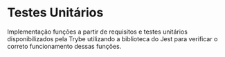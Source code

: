 # Testes Unitários
Implementação funções a partir de requisitos e testes unitários disponibilizados pela Trybe utilizando a biblioteca do Jest para verificar o correto funcionamento dessas funções.